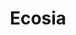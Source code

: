---
title: Ecosia
url: 'https://www.ecosia.org'
categories:
  - 207559a4-fe66-4c3d-bc6c-4f721f9562a4
description: >-
  The search engine that plants trees. >50% of the ad revenue goes directly to
  planting trees.
image: null
blueprint: action

---